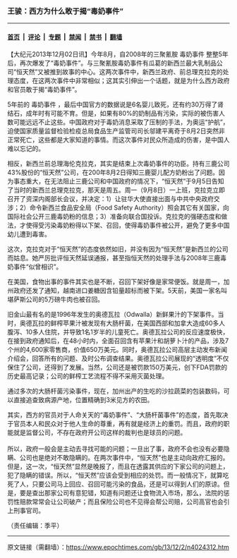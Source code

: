 ### 王骏：西方为什么敢于揭“毒奶事件”

---

#### [首页](../../../..?n4024312) &nbsp;|&nbsp; [评论](../../../../../epoch-comment?n4024312) &nbsp;|&nbsp; [专题](../../../../../epoch-special?n4024312) &nbsp;|&nbsp; [禁闻](../../../../../epoch-news?n4024312) &nbsp;|&nbsp; [禁书](../../../../../books?n4024312) &nbsp;|&nbsp; [翻墙](https://github.com/gfw-breaker/nogfw/blob/master/README.md?n4024312)


<div class="post_content" id="artbody" itemprop="articleBody">
 <!-- article content begin -->
 <p>
  【大纪元2013年12月02日讯】今年8月，自2008年的三聚氰胺
  <ok href="https://www.epochtimes.com/gb/tag/%E6%AF%92%E5%A5%B6%E4%BA%8B%E4%BB%B6.html">
   毒奶事件
  </ok>
  整整5年后，再次爆发了“毒奶事件”。与三聚氰胺毒奶事件有瓜葛的新西兰最大乳制品公司“恒天然”又被推到故事的中心。这两次事件中，新西兰政府、前总理克拉克的处理态度，在这两次事件中非常相似；这其实引伸出一个话题，就是为什么西方政府和官员敢于揭“毒奶事件”。
 </p>
 <p>
  5年前的
  <ok href="https://www.epochtimes.com/gb/tag/%E6%AF%92%E5%A5%B6%E4%BA%8B%E4%BB%B6.html">
   毒奶事件
  </ok>
  ，最后中国官方的数据说是6名婴儿致死，还有约30万得了肾结石，成年时有可能不育。但是，如果有80%的奶制品有污染，实际的被伤害人数可能远远不止这些。中国政府对于毒奶消息采取了压制的手法，为奥运“护航”，迫使国家质量监督检验检疫总局食品生产监管司司长邬建平离奇于8月2日突然非正常死亡，这些都是大家知道的事情。而这次事件对民众所造成的伤害，是中国人难以忘记的。
 </p>
 <p>
  相反，新西兰前总理海伦克拉克，其实是结束上次毒奶事件的功臣。持有三鹿公司43%股份的“恒天然”公司，在200年8月2日得知三鹿婴儿配方奶粉出了问题。因为事态重大，在无法阻止三鹿公司和中国政府的情况下，“恒天然”于9月5日告知了当时的新西兰总理克拉克，那天是周五。周一（9月8日）一上班，克拉克立即召开了资深内阁部长会议，并决定：1）让驻华大使直接出面与中共中央政府交涉；2）命令新西兰食品安全局（Food Safety Authority）照会其它有关国家，向国际社会公开三鹿毒奶粉的信息；3）准备向联合国投诉。克拉克的强硬态度和做法，才使得受污染毒奶粉得以下架、召回，使得毒奶事件被公开，避免了更多中国幼儿遭到毒害。
 </p>
 <p>
  这次，克拉克对于“恒天然”的态度依然如旧，并没有因为“恒天然”是新西兰的公司而姑息。她严厉批评恒天然延误通报，甚至指恒天然的处理手法与2008年三鹿毒奶事件“似曾相识”。
 </p>
 <p>
  在美国，食物出事的事件其实也是不断，召回下架好像是家常便饭。就是周一，加州政府还发了通知，越南进口姜糖因含铅量超标而被下架。5天前，美国一家名叫堪萨斯公司的5万磅牛肉也被召回。
 </p>
 <p>
  旧金山最有名的是1996年发生的奥德瓦拉（Odwalla）新鲜果汁的下架事件。当时，奥德瓦拉的鲜榨苹果汁被发现有大肠杆菌，在美国西部和加拿大造成60多人腹泻、10多人住院，并导致1名1岁半的儿童死亡。奥德瓦拉公司的反应速度极快，在接到政府通知后，在48小时内，全面召回含有苹果汁和胡萝卜汁的产品，涉及7个州的4,600家零售商，价值650万美元。同时，奥德瓦拉公司高层主动发布新闻介绍会，回答所有的问题、及时公布调查结果。奥德瓦拉公司展现的“透明度”不仅保住了公司，还得到了发展。当然，公司还是被罚款150万美元，创下FDA罚款的历史最高记录；公司的鲜榨工艺流程不得不采用灭菌处理。
 </p>
 <p>
  通过多次的大肠杆菌污染事件，现在，加州出产的生吃的沙拉蔬菜的包装数码，可以直接追查致病源产地，位置精确到3米见方的农田。
 </p>
 <p>
  其实，西方的官员对于人命关天的“毒奶事件”、“大肠杆菌事件”的态度，首先取决于官员本人和民众对于他人生命的尊重，再有就是经济上的重罚。而且，政府的职能就是监督公司，不存在政府开公司这样的裁判也是球员的问题。
  <br/>
  <br/>
  所以，政府一般会是主动去寻找可能的问题；一旦出了事，政府不会也没有必要隐瞒、公司也是绝对不敢隐瞒的。在两次事件中，“恒天然”也是主动向政府汇报的。但是，这一次，“恒天然”显然是晚报了，而且在透露其供应的下家公司的问题上，犯了隐瞒的错误。所以，“恒天然”应该会受到相应的处罚。而一般情况下，就算吃死了人，只要公司马上回应、召回可能污染的食品，还是可以得到人们的原谅。但是，要是查出那家公司有意犯错，知道有问题还让食物流入市场，那么，法院的惩罚性赔款常常会让公司破产；而且保险公司也不见得会帮公司赔，公司高官也会引上刑事官司。
 </p>
 <p>
  （责任编辑：季平）
 </p>
 <!-- article content end -->
 <div id="below_article_ad">
 </div>
</div>


---

原文链接（需翻墙）：https://www.epochtimes.com/gb/13/12/2/n4024312.htm